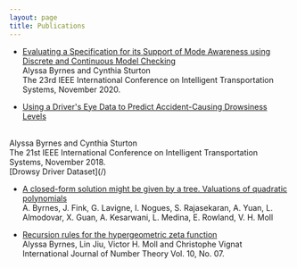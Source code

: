 ```yaml
---
layout: page
title: Publications
---
```



*  [Evaluating a Specification for its Support of Mode Awareness using
Discrete and Continuous Model Checking](https://www.cs.unc.edu/~csturton/papers/ITSC2020Byrnes.pdf)<br/>
Alyssa Byrnes and Cynthia Sturton <br/> 
​The 23rd IEEE International Conference on Intelligent Transportation Systems, November 2020.


* [Using a Driver's Eye Data to Predict Accident-Causing Drowsiness
Levels](https://ieeexplore.ieee.org/abstract/document/8569293")
<br/>
Alyssa Byrnes and Cynthia Sturton <br/> ​The 21st IEEE International Conference on Intelligent Transportation Systems, November 2018.<br/>
[Drowsy Driver Dataset](/)

* [A closed-form solution might be given by a tree. Valuations of quadratic polynomials](http://dauns01.math.tulane.edu/~vhm/papers_html/trees1.pdf) <br/>
A. Byrnes, J. Fink, G. Lavigne, I. Nogues, S. Rajasekaran, A. Yuan, L. Almodovar, X. Guan, 
A. Kesarwani, L. Medina, E. Rowland, V. H. Moll 


* [Recursion rules for the hypergeometric zeta function](https://www.worldscientific.com/doi/abs/10.1142/S1793042114500547)<br/> 
Alyssa Byrnes, Lin Jiu, Victor H. Moll and Christophe Vignat<br/> International Journal of Number Theory Vol. 10, No. 07.
